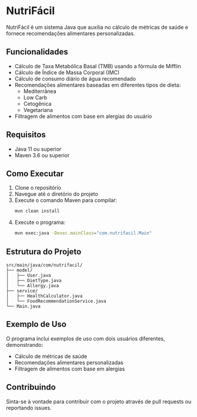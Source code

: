 # NutriFácil

NutriFácil é um sistema Java que auxilia no cálculo de métricas de saúde e fornece recomendações alimentares personalizadas.

## Funcionalidades

- Cálculo de Taxa Metabólica Basal (TMB) usando a fórmula de Mifflin
- Cálculo de Índice de Massa Corporal (IMC)
- Cálculo de consumo diário de água recomendado
- Recomendações alimentares baseadas em diferentes tipos de dieta:
  - Mediterrânea
  - Low Carb
  - Cetogênica
  - Vegetariana
- Filtragem de alimentos com base em alergias do usuário

## Requisitos

- Java 11 ou superior
- Maven 3.6 ou superior

## Como Executar

1. Clone o repositório
2. Navegue até o diretório do projeto
3. Execute o comando Maven para compilar:
   ```bash
   mvn clean install
   ```
4. Execute o programa:
   ```bash
   mvn exec:java -Dexec.mainClass="com.nutrifacil.Main"
   ```

## Estrutura do Projeto

```
src/main/java/com/nutrifacil/
├── model/
│   ├── User.java
│   ├── DietType.java
│   └── Allergy.java
├── service/
│   ├── HealthCalculator.java
│   └── FoodRecommendationService.java
└── Main.java
```

## Exemplo de Uso

O programa inclui exemplos de uso com dois usuários diferentes, demonstrando:
- Cálculo de métricas de saúde
- Recomendações alimentares personalizadas
- Filtragem de alimentos com base em alergias

## Contribuindo

Sinta-se à vontade para contribuir com o projeto através de pull requests ou reportando issues. 
